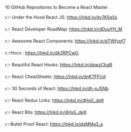 10 GitHub Repositories to Become a React Master 

👉 Under the Hood React JS: 
https://lnkd.in/dy7A5qSs

👉 React Developer RoadMap: https://lnkd.in/dDuuYH_M

👉 Awesome React Components: https://lnkd.in/dTWfypf7

👉Hocs : https://lnkd.in/dk3RPCwG

👉 Beautiful React Hooks: https://lnkd.in/dswzCbaB

👉 React CheatSheets: https://lnkd.in/dnK7FFUd

👉 30 Seconds of React: https://lnkd.in/dh-pJ5Nb

👉 React Redux Links: https://lnkd.in/dHsG_de9

👉 React Bits: https://lnkd.in/dHsG_de9

👉Bullet Proof React: https://lnkd.in/dqMMa3_a
